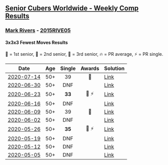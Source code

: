 <style>table {white-space: nowrap;}</style>

## [Senior Cubers Worldwide - Weekly Comp Results](/scw-comp/results/)
### [Mark Rivers](README.md) - [2015RIVE05](https://www.worldcubeassociation.org/persons/2015RIVE05?event=333fm)
#### 3x3x3 Fewest Moves Results

<span style="white-space: nowrap;">🥇 = 1st senior</span>, <span style="white-space: nowrap;">🥈 = 2nd senior</span>, <span style="white-space: nowrap;">🥉 = 3rd senior</span>, <span style="white-space: nowrap;">🔥 = PR average</span>, <span style="white-space: nowrap;">⚡ = PR single</span>.

| Date | Age | Single | Awards | Solution |
| :--: | :--: | :--: | :--: | :-- |
| [2020-07-14](../../results/2020-07-14/333fm.md) | 50+ | 39 | 🥈 | [Link](https://www.facebook.com/events/1103134150080209?view=permalink&id=1107813599612264) |
| [2020-06-30](../../results/2020-06-30/333fm.md) | 50+ | DNF |  | [Link](https://www.facebook.com/events/1574705676027540?view=permalink&id=1579975698833871) |
| [2020-06-23](../../results/2020-06-23/333fm.md) | 50+ | **33** | 🥉 ⚡ | [Link](https://www.facebook.com/events/284763775909443?view=permalink&id=288504812202006) |
| [2020-06-16](../../results/2020-06-16/333fm.md) | 50+ | DNF |  | [Link](https://www.facebook.com/events/753945178677521?view=permalink&id=758195291585843) |
| [2020-06-09](../../results/2020-06-09/333fm.md) | 50+ | 39 | 🥉 | [Link](https://www.facebook.com/events/855783411578420?view=permalink&id=860043347819093) |
| [2020-06-02](../../results/2020-06-02/333fm.md) | 50+ | DNF |  | [Link](https://www.facebook.com/events/3920457157996941?view=permalink&id=3946084605434196) |
| [2020-05-26](../../results/2020-05-26/333fm.md) | 50+ | **35** | 🥈 ⚡ | [Link](https://www.facebook.com/events/2622968941252005?view=permalink&id=2628004390748460) |
| [2020-05-19](../../results/2020-05-19/333fm.md) | 50+ | DNF |  | [Link](https://www.facebook.com/events/568280284126471?view=permalink&id=572229607064872) |
| [2020-05-12](../../results/2020-05-12/333fm.md) | 50+ | DNF |  | [Link](https://www.facebook.com/events/2563130363933815?view=permalink&id=2567850623461789) |
| [2020-05-05](../../results/2020-05-05/333fm.md) | 50+ | DNF |  | [Link](https://www.facebook.com/events/271150663928664?view=permalink&id=273086297068434) |


<!-- Global site tag (gtag.js) - Google Analytics -->
<script async src="https://www.googletagmanager.com/gtag/js?id=UA-86348435-3"></script>
<script>window.dataLayer = window.dataLayer || []; function gtag() {dataLayer.push(arguments);} gtag('js', new Date()); gtag('config', 'UA-86348435-3');</script>
